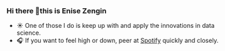 ### Hi there 👋this is Enise Zengin
* :sunny: One of those I do is keep up with and apply the innovations in data science.
* :headphones: If you want to feel high or down, peer at [Spotify](https://open.spotify.com/playlist/1PUGXX6bOCGHDoJN7XpSbQ?si=81bbb57f68014729) quickly and closely.

<!--
**zengin-enise/zengin-enise** is a ✨ _special_ ✨ repository because its `README.md` (this file) appears on your GitHub profile.

Here are some ideas to get you started:

- 🔭 I’m currently working on ...
- 🌱 I’m currently learning ...
- 👯 I’m looking to collaborate on ...
- 🤔 I’m looking for help with ...
- 💬 Ask me about ...
- 📫 How to reach me: ...
- 😄 Pronouns: ...
- ⚡ Fun fact: ...
-->
